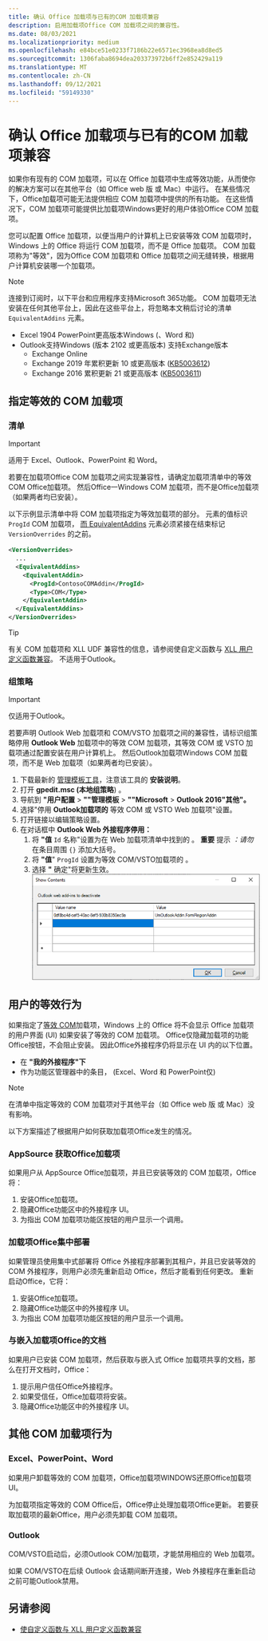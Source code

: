 ```yaml
---
title: 确认 Office 加载项与已有的COM 加载项兼容
description: 启用加载项Office COM 加载项之间的兼容性。
ms.date: 08/03/2021
ms.localizationpriority: medium
ms.openlocfilehash: e84bce51e0233f7186b22e6571ec3968ea8d8ed5
ms.sourcegitcommit: 1306faba8694dea203373972b6ff2e852429a119
ms.translationtype: MT
ms.contentlocale: zh-CN
ms.lasthandoff: 09/12/2021
ms.locfileid: "59149330"
---
```

# <a name="make-your-office-add-in-compatible-with-an-existing-com-add-in"></a>确认 Office 加载项与已有的COM 加载项兼容

如果你有现有的 COM 加载项，可以在 Office 加载项中生成等效功能，从而使你的解决方案可以在其他平台（如 Office web 版 或 Mac）中运行。 在某些情况下，Office加载项可能无法提供相应 COM 加载项中提供的所有功能。 在这些情况下，COM 加载项可能提供比加载项Windows更好的用户体验Office COM 加载项。

您可以配置 Office 加载项，以便当用户的计算机上已安装等效 COM 加载项时，Windows 上的 Office 将运行 COM 加载项，而不是 Office 加载项。 COM 加载项称为"等效"，因为Office COM 加载项和 Office 加载项之间无缝转换，根据用户计算机安装哪一个加载项。

> [!NOTE]
> 连接到订阅时，以下平台和应用程序支持Microsoft 365功能。 COM 加载项无法安装在任何其他平台上，因此在这些平台上，将忽略本文稍后讨论的清单 `EquivalentAddins` 元素。
>
> - Excel 1904 PowerPoint更高版本Windows (、Word 和) 
> - Outlook支持Windows (版本 2102 或更高版本) 支持Exchange版本
>   - Exchange Online
>   - Exchange 2019 年累积更新 10 或更高版本 ([KB5003612](https://support.microsoft.com/topic/b1434cad-3fbc-4dc3-844d-82568e8d4344)) 
>   - Exchange 2016 累积更新 21 或更高版本 ([KB5003611](https://support.microsoft.com/topic/b7ba1656-abba-4a0b-9be9-dac45095d969)) 

## <a name="specify-an-equivalent-com-add-in"></a>指定等效的 COM 加载项

### <a name="manifest"></a>清单

> [!IMPORTANT]
> 适用于 Excel、Outlook、PowerPoint 和 Word。

若要在加载项Office COM 加载项之间实现兼容性，请确定加载项清单中的等效 COM Office加载项。 [](add-in-manifests.md) 然后Office一Windows COM 加载项，而不是Office加载项（如果两者均已安装）。

以下示例显示清单中将 COM 加载项指定为等效加载项的部分。 元素的值标识 `ProgId` COM 加载项， [而 EquivalentAddins](../reference/manifest/equivalentaddins.md) 元素必须紧接在结束标记 `VersionOverrides` 的之前。

```xml
<VersionOverrides>
  ...
  <EquivalentAddins>
    <EquivalentAddin>
      <ProgId>ContosoCOMAddin</ProgId>
      <Type>COM</Type>
    </EquivalentAddin>
  </EquivalentAddins>
</VersionOverrides>
```

> [!TIP]
> 有关 COM 加载项和 XLL UDF 兼容性的信息，请参阅使自定义函数与 [XLL 用户定义函数兼容](../excel/make-custom-functions-compatible-with-xll-udf.md)。 不适用于Outlook。

### <a name="group-policy"></a>组策略

> [!IMPORTANT]
> 仅适用于Outlook。

若要声明 Outlook Web 加载项和 COM/VSTO 加载项之间的兼容性，请标识组策略停用 **Outlook Web** 加载项中的等效 COM 加载项，其等效 COM 或 VSTO 加载项通过配置安装在用户计算机上。 然后Outlook加载项Windows COM 加载项，而不是 Web 加载项（如果两者均已安装）。

1. 下载最新的 [管理模板工具](https://www.microsoft.com/download/details.aspx?id=49030)，注意该工具的 **安装说明**。
1. 打开 **gpedit.msc (本地组策略**) 。
1. 导航到 **"用户配置**  >  **""管理模板**   >  **""Microsoft**  >  **Outlook 2016"其他"。**
1. 选择"停用 **Outlook加载项的** 等效 COM 或 VSTO Web 加载项"设置。
1. 打开链接以编辑策略设置。
1. 在对话框中 **Outlook Web 外接程序停用：**
    1. 将 **"值** `Id` 名称"设置为在 Web 加载项清单中找到的 。 **重要** 提示 *：请勿* 在条目周围 `{}` 添加大括号。
    1. 将 **"值**" `ProgId` 设置为等效 COM/VSTO加载项的 。
    1. 选择 **"** 确定"将更新生效。
    ![Screenshot showing the dialog "Outlook web add-ins to deactivate".](../images/outlook-deactivate-gpo-dialog.png)

## <a name="equivalent-behavior-for-users"></a>用户的等效行为

如果指定了[等效 COM](#specify-an-equivalent-com-add-in)加载项，Windows 上的 Office 将不会显示 Office 加载项的用户界面 (UI) 如果安装了等效的 COM 加载项。 Office仅隐藏加载项的功能Office按钮，不会阻止安装。 因此Office外接程序仍将显示在 UI 内的以下位置。

- 在 **"我的外接程序"下**
- 作为功能区管理器中的条目， (Excel、Word 和 PowerPoint仅) 

> [!NOTE]
> 在清单中指定等效的 COM 加载项对于其他平台（如 Office web 版 或 Mac）没有影响。

以下方案描述了根据用户如何获取加载项Office发生的情况。

### <a name="appsource-acquisition-of-an-office-add-in"></a>AppSource 获取Office加载项

如果用户从 AppSource Office加载项，并且已安装等效的 COM 加载项，Office将：

1. 安装Office加载项。
2. 隐藏Office功能区中的外接程序 UI。
3. 为指出 COM 加载项功能区按钮的用户显示一个调用。

### <a name="centralized-deployment-of-office-add-in"></a>加载项Office集中部署

如果管理员使用集中式部署将 Office 外接程序部署到其租户，并且已安装等效的 COM 外接程序，则用户必须先重新启动 Office，然后才能看到任何更改。 重新启动Office，它将：

1. 安装Office加载项。
2. 隐藏Office功能区中的外接程序 UI。
3. 为指出 COM 加载项功能区按钮的用户显示一个调用。

### <a name="document-shared-with-embedded-office-add-in"></a>与嵌入加载项Office的文档

如果用户已安装 COM 加载项，然后获取与嵌入式 Office 加载项共享的文档，那么在打开文档时，Office：

1. 提示用户信任Office外接程序。
2. 如果受信任，Office加载项将安装。
3. 隐藏Office功能区中的外接程序 UI。

## <a name="other-com-add-in-behavior"></a>其他 COM 加载项行为

### <a name="excel-powerpoint-word"></a>Excel、PowerPoint、Word

如果用户卸载等效的 COM 加载项，Office加载项WINDOWS还原Office加载项 UI。

为加载项指定等效的 COM Office后，Office停止处理加载项Office更新。 若要获取加载项的最新Office，用户必须先卸载 COM 加载项。

### <a name="outlook"></a>Outlook

COM/VSTO启动后，必须Outlook COM/加载项，才能禁用相应的 Web 加载项。

如果 COM/VSTO在后续 Outlook 会话期间断开连接，Web 外接程序在重新启动之前可能Outlook禁用。

## <a name="see-also"></a>另请参阅

- [使自定义函数与 XLL 用户定义函数兼容](../excel/make-custom-functions-compatible-with-xll-udf.md)
